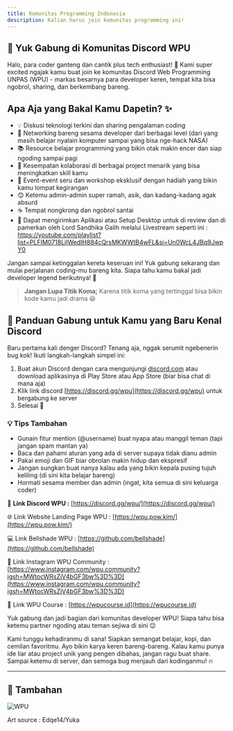 ```yaml
---
title: Komunitas Programming Indonesia
description: Kalian harus join komunitas programming ini!
---
```


## 🚀 Yuk Gabung di Komunitas Discord WPU

Halo, para coder ganteng dan cantik plus tech enthusiast! 👋 Kami super excited ngajak kamu buat join ke komunitas Discord Web Programming UNPAS (WPU) - markas besarnya para developer keren, tempat kita bisa ngobrol, sharing, dan berkembang bareng.

## Apa Aja yang Bakal Kamu Dapetin? ✨

- 💡 Diskusi teknologi terkini dan sharing pengalaman coding
- 🤝 Networking bareng sesama developer dari berbagai level (dari yang masih belajar nyalain komputer sampai yang bisa nge-hack NASA)
- 📚 Resource belajar programming yang bikin otak makin encer dan siap ngoding sampai pagi
- 🎯 Kesempatan kolaborasi di berbagai project menarik yang bisa meningkatkan skill kamu
- 🎉 Event-event seru dan workshop eksklusif dengan hadiah yang bikin kamu lompat kegirangan
- 😊 Ketemu admin-admin super ramah, asik, dan kadang-kadang agak absurd
- ☕ Tempat nongkrong dan ngobrol santai
- 🌟 Dapat mengirimkan Aplikasi atau Setup Desktop untuk di review dan di pamerkan oleh Lord Sandhika Galih melalui Livestream seperti ini : https://youtube.com/playlist?list=PLFIM0718LjIWedIH884cQrsMKWWtB4wFL&si=Un0WcL4JBq9JwpY0

Jangan sampai ketinggalan kereta keseruan ini! Yuk gabung sekarang dan mulai perjalanan coding-mu bareng kita. Siapa tahu kamu bakal jadi developer legend berikutnya! 🌟

> **Jangan Lupa Titik Koma;** Karena titik koma yang tertinggal bisa bikin kode kamu jadi drama 😆
> 

## 🔰 Panduan Gabung untuk Kamu yang Baru Kenal Discord

Baru pertama kali denger Discord? Tenang aja, nggak serumit ngebenerin bug kok! Ikuti langkah-langkah simpel ini:

1. Buat akun Discord dengan cara mengunjungi [discord.com](http://discord.com/) atau download aplikasinya di Play Store atau App Store (biar bisa chat di mana aja)
2. Klik link discord [https://discord.gg/wpu](https://discord.gg/wpu) untuk bergabung ke server
3. Selesai 🥳

### 💡 Tips Tambahan

- Gunain fitur mention (@username) buat nyapa atau manggil teman (tapi jangan spam mantan ya)
- Baca dan pahami aturan yang ada di server supaya tidak dianu admin
- Pakai emoji dan GIF biar obrolan makin hidup dan ekspresif
- Jangan sungkan buat nanya kalau ada yang bikin kepala pusing tujuh keliling (di sini kita belajar bareng)
- Hormati sesama member dan admin (ingat, kita semua di sini keluarga coder)

🎉 **Link Discord WPU :** [https://discord.gg/wpu/](https://discord.gg/wpu/)

🌐 Link Website Landing Page WPU : [https://wpu.pow.kim/](https://wpu.pow.kim/)

💻 Link Bellshade WPU : [https://github.com/bellshade](https://github.com/bellshade)

📸 Link Instagram WPU Community : [https://www.instagram.com/wpu.community?igsh=MWtocWRsZjV4bGF3bw%3D%3D](https://www.instagram.com/wpu.community?igsh=MWtocWRsZjV4bGF3bw%3D%3D)

📖 Link WPU Course : [https://wpucourse.id](https://wpucourse.id)

Yuk gabung dan jadi bagian dari komunitas developer WPU! Siapa tahu bisa ketemu partner ngoding atau teman sejiwa di sini 😉

Kami tunggu kehadiranmu di sana! Siapkan semangat belajar, kopi, dan cemilan favoritmu. Ayo bikin karya keren bareng-bareng. Kalau kamu punya ide liar atau project unik yang pengen dibahas, jangan ragu buat share. Sampai ketemu di server, dan semoga bug menjauh dari kodinganmu! 🔥

---

## 💎 Tambahan

![WPU](/out.png)

Art source : Edqe14/Yuka